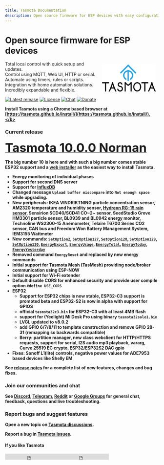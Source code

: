 ```yaml
---
title: Tasmota Documentation
description: Open source firmware for ESP devices with easy configuration using webUI, OTA updates, automation using timers or rules, expandability and entirely local control over MQTT, HTTP, serial or KNX.
---
```

# Open source firmware for ESP devices

<img style="margin: 10px 10px; float:right; width:35%" src="_media/frontlogo.svg" alt="Tasmota Logo"></img>
Total local control with quick setup and updates.    
Control using MQTT, Web UI, HTTP or serial.    
Automate using timers, rules or scripts.    
Integration with home automation solutions.    
Incredibly expandable and flexible.     

[![Latest release](https://img.shields.io/github/downloads/arendst/Tasmota/total.svg?style=flat-square&color=green)](http://ota.tasmota.com/tasmota/release)
[![License](https://img.shields.io/github/license/arendst/Tasmota.svg?style=flat-square)](https://github.com/arendst/Tasmota/blob/development/LICENSE.txt)
[![Chat](https://img.shields.io/discord/479389167382691863.svg?style=flat-square&color=blueviolet)](https://discord.gg/Ks2Kzd4)
[![Donate](https://img.shields.io/badge/donate-PayPal-blue.svg?style=flat-square)](https://paypal.me/tasmota)

<b>Install Tasmota using a Chrome based browser at [https://tasmota.github.io/install/](https://tasmota.github.io/install/).</b>    

### Current release 
<a href="http://ota.tasmota.com/tasmota/release-10.0.0/"><span style="font-size:40px;">Tasmota 10.0.0 Norman</span></a><br>

The big number 10 is here and with such a big number comes stable ESP32 support and a [web installer](https://tasmota.github.io/install/) as the easiest way to install Tasmota.

- Energy monitoring of individual phases
- Support for second DNS server
- Support for [InfluxDB](Commands.md#influxdb)
- Changed message `Upload buffer miscompare` into `Not enough space` while upgrading.
- New peripherals: IKEA VINDRIKTNING particle concentration sensor, AM2320 temperature and humidity sensor, [Hydreon RG-15 rain sensor](HRG15.md), Sensirion SCD40/SCD41 CO~2~ sensor, SeedStudio Grove HM3301 particle sensor, BL0939 and BL0942 energy monitor, Technoline WS2300-15 Anemometer, Telaire T6700 Series CO2 sensor, CAN bus and Freedom Won Battery Management System,  IEM3155 Wattmeter
- New commands: [`SetOption2`](Commands.md#setoption2), [`SetOption127`](Commands.md#setoption127), [`SetOption128`](Commands.md#setoption128), [`SetOption129`](Commands.md#setoption129), [`SetOption130`](Commands.md#setoption130), [`EnergyExport`](Commands.md#energyexport), [`EnergyUsage`](Commands.md#energyusage), [`EnergyTotal`](Commands.md#energytotal), [`EnergyToday`](Commands.md#energytoday), [`EnergyYesterday`](Commands.md#energyyesterday)
- Removed command `EnergyReset` and replaced by new energy commands
- Initial support for Tasmota Mesh (TasMesh) providing node/broker communication using ESP-NOW
- Initial support for Wi-Fi extender
- Default disable CORS for enhanced security and provide user compile option `#define USE_CORS`
- ESP32
    - Support for ESP32 chips is now stable, ESP32-C3 support is promoted beta and ESP32-S2 is now in alpha with support for GPIOS
    - official `tasmota32c3.bin` for ESP32-C3 with at least 4MB flash
    - support for (Yeelight) Mi Desk Pro using binary `tasmota32solo1.bin`
    - LVGL updated to v8.0.2
    - add GPIO 6/7/8/11 to template construction and remove GPIO 28-31 (remapping so backwards compatible)
    - **Berry:** partition manager, new class webclient for HTTP/HTTPS requests, support for serial, I2S audio mp3 playback, vararg, Curve 25519 EC crypto, ESP32/ESP32S2 DAC gpio
- Fixes: Sonoff L1(lite) controls, negative power values for ADE7953 based devices like Shelly EM

See [release notes](https://github.com/arendst/Tasmota/releases/tag/v10.0.0) for a complete list of new features, changes and bug fixes.

### Join our communities and chat
See [Discord](https://discord.gg/Ks2Kzd4), [Telegram](https://t.me/tasmota), [Reddit](https://www.reddit.com/r/tasmota/) or [Google Groups](https://groups.google.com/d/forum/sonoffusers) for general chat, feedback, questions and live troubleshooting.

### Report bugs and suggest features
Open a new topic on [Tasmota discussions](https://github.com/arendst/Tasmota/discussions).

Report a bug in [Tasmota issues](https://github.com/arendst/Tasmota/issues).

#### If you like Tasmota
<iframe src="https://ghbtns.com/github-btn.html?user=arendst&repo=tasmota&type=star&count=true" frameborder="0" scrolling="0" width="170px" height="20px"></iframe><iframe src="https://ghbtns.com/github-btn.html?user=arendst&repo=tasmota&type=fork&count=true" frameborder="0" scrolling="0" width="170px" height="20px"></iframe> 
